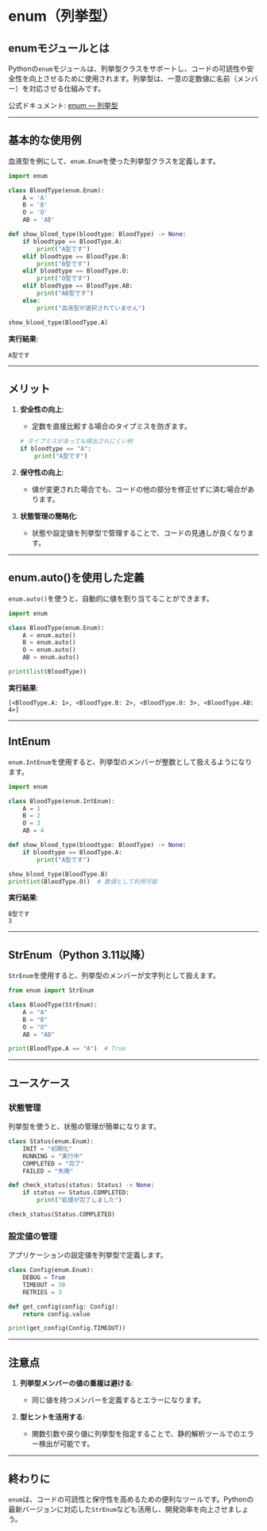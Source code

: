 # enum（列挙型）

## enumモジュールとは

Pythonの`enum`モジュールは、列挙型クラスをサポートし、コードの可読性や安全性を向上させるために使用されます。列挙型は、一意の定数値に名前（メンバー）を対応させる仕組みです。

公式ドキュメント: [enum — 列挙型](https://docs.python.org/ja/3/library/enum.html)

---

## 基本的な使用例

血液型を例にして、`enum.Enum`を使った列挙型クラスを定義します。

```python
import enum

class BloodType(enum.Enum):
    A = 'A'
    B = 'B'
    O = 'O'
    AB = 'AB'

def show_blood_type(bloodtype: BloodType) -> None:
    if bloodtype == BloodType.A:
        print("A型です")
    elif bloodtype == BloodType.B:
        print("B型です")
    elif bloodtype == BloodType.O:
        print("O型です")
    elif bloodtype == BloodType.AB:
        print("AB型です")
    else:
        print("血液型が選択されていません")

show_blood_type(BloodType.A)
```

**実行結果**:
```
A型です
```

---

## メリット

1. **安全性の向上**:
   - 定数を直接比較する場合のタイプミスを防ぎます。
   ```python
   # タイプミスがあっても検出されにくい例
   if bloodtype == "A":
       print("A型です")
   ```

2. **保守性の向上**:
   - 値が変更された場合でも、コードの他の部分を修正せずに済む場合があります。

3. **状態管理の簡略化**:
   - 状態や設定値を列挙型で管理することで、コードの見通しが良くなります。

---

## enum.auto()を使用した定義

`enum.auto()`を使うと、自動的に値を割り当てることができます。

```python
import enum

class BloodType(enum.Enum):
    A = enum.auto()
    B = enum.auto()
    O = enum.auto()
    AB = enum.auto()

print(list(BloodType))
```

**実行結果**:
```
[<BloodType.A: 1>, <BloodType.B: 2>, <BloodType.O: 3>, <BloodType.AB: 4>]
```

---

## IntEnum

`enum.IntEnum`を使用すると、列挙型のメンバーが整数として扱えるようになります。

```python
import enum

class BloodType(enum.IntEnum):
    A = 1
    B = 2
    O = 3
    AB = 4

def show_blood_type(bloodtype: BloodType) -> None:
    if bloodtype == BloodType.A:
        print("A型です")

show_blood_type(BloodType.B)
print(int(BloodType.O))  # 数値として利用可能
```

**実行結果**:
```
B型です
3
```

---

## StrEnum（Python 3.11以降）

`StrEnum`を使用すると、列挙型のメンバーが文字列として扱えます。

```python
from enum import StrEnum

class BloodType(StrEnum):
    A = "A"
    B = "B"
    O = "O"
    AB = "AB"

print(BloodType.A == "A")  # True
```

---

## ユースケース

### 状態管理

列挙型を使うと、状態の管理が簡単になります。

```python
class Status(enum.Enum):
    INIT = "初期化"
    RUNNING = "実行中"
    COMPLETED = "完了"
    FAILED = "失敗"

def check_status(status: Status) -> None:
    if status == Status.COMPLETED:
        print("処理が完了しました")

check_status(Status.COMPLETED)
```

### 設定値の管理

アプリケーションの設定値を列挙型で定義します。

```python
class Config(enum.Enum):
    DEBUG = True
    TIMEOUT = 30
    RETRIES = 3

def get_config(config: Config):
    return config.value

print(get_config(Config.TIMEOUT))
```

---

## 注意点

1. **列挙型メンバーの値の重複は避ける**:
   - 同じ値を持つメンバーを定義するとエラーになります。

2. **型ヒントを活用する**:
   - 関数引数や戻り値に列挙型を指定することで、静的解析ツールでのエラー検出が可能です。

---

## 終わりに

`enum`は、コードの可読性と保守性を高めるための便利なツールです。Pythonの最新バージョンに対応した`StrEnum`なども活用し、開発効率を向上させましょう。

